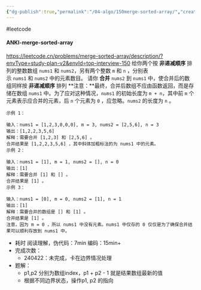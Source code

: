 ```yaml
---
{"dg-publish":true,"permalink":"/04-algo/150merge-sorted-array/","created":"2024-09-18T14:20:20.871+08:00","updated":"2024-05-29T22:16:18.000+08:00"}
---
```



#leetcode


#### ANKI-merge-sorted-array
https://leetcode.cn/problems/merge-sorted-array/description/?envType=study-plan-v2&envId=top-interview-150
给你两个按 **非递减顺序** 排列的整数数组 `nums1` 和 `nums2`，另有两个整数 `m` 和 `n` ，分别表示 `nums1` 和 `nums2` 中的元素数目。
请你 **合并** `nums2` 到 `nums1` 中，使合并后的数组同样按 **非递减顺序** 排列
**注意：**最终，合并后数组不应由函数返回，而是存储在数组 `nums1` 中。为了应对这种情况，`nums1` 的初始长度为 `m + n`，其中前 `m` 个元素表示应合并的元素，后 `n` 个元素为 `0` ，应忽略。`nums2` 的长度为 `n` 。
<!--ID: 1716992174954-->


```
示例 1：

输入：nums1 = [1,2,3,0,0,0], m = 3, nums2 = [2,5,6], n = 3
输出：[1,2,2,3,5,6]
解释：需要合并 [1,2,3] 和 [2,5,6] 。
合并结果是 [1,2,2,3,5,6] ，其中斜体加粗标注的为 nums1 中的元素。
示例 2：

输入：nums1 = [1], m = 1, nums2 = [], n = 0
输出：[1]
解释：需要合并 [1] 和 [] 。
合并结果是 [1] 。
示例 3：

输入：nums1 = [0], m = 0, nums2 = [1], n = 1
输出：[1]
解释：需要合并的数组是 [] 和 [1] 。
合并结果是 [1] 。
注意，因为 m = 0 ，所以 nums1 中没有元素。nums1 中仅存的 0 仅仅是为了确保合并结果可以顺利存放到 nums1 中。
```

+ 耗时
	阅读理解，伪代码：7min
	编码：15min+
+ 完成次数：
	+ 240422：未完成，卡在边界情况处理
+ 题解： 
	+ p1,p2 分别为数组index，p1 + p2 - 1 就是结果数组最新的值
	+ 根据不同边界状态，操作p1, p2 的指向
